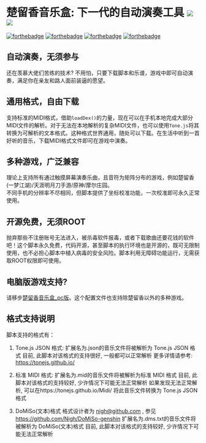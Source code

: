 # 楚留香音乐盒: 下一代的自动演奏工具 ![](https://img.shields.io/badge/Author-%E6%9D%8E%E8%8A%92%E6%9E%9C-yellow.svg) ![](https://img.shields.io/badge/PRs-welcome-blue.svg)

[![forthebadge](https://forthebadge.com/images/badges/built-with-love.svg)](https://forthebadge.com)
[![forthebadge](https://forthebadge.com/images/badges/made-with-javascript.svg)](https://forthebadge.com)
[![forthebadge](https://forthebadge.com/images/badges/0-percent-optimized.svg)](https://forthebadge.com)
[![forthebadge](https://forthebadge.com/images/badges/built-for-android.svg)](https://forthebadge.com)
  
## 自动演奏，无须参与

  还在羡慕大佬们苦练的技术? 不用怕，只要下载脚本和乐谱，游戏中即可自动演奏，满足你在亲友和路人面前装逼的愿望。

## 通用格式，自由下载

  支持标准的MIDI格式，借助`loadDex()`的力量，现在可以在手机本地完成大部分MIDI文件的解析。对于无法在本地解析的复杂MIDI文件，也可以使用`Tone.js`将其转换为可解析的文本格式。这种格式世界通用，随处可以下载。在生活中听到一首好听的音乐，下载MIDI格式文件即可在游戏中演奏。

## 多种游戏，广泛兼容

  理论上支持所有通过触摸屏幕演奏乐曲，且音符为矩阵分布的游戏，例如楚留香(一梦江湖)/天涯明月刀手游/原神/摩尔庄园。  
  不同手机的分辨率不尽相同，但脚本提供了坐标校准功能，一次校准即可永久正常使用。

## 开源免费，无须ROOT

  抛弃那些不注册账号无法进入，被杀毒软件报毒，或者下载歌曲还要花钱的软件吧！这个脚本永久免费，代码开源，甚至脚本的执行环境也是开源的，既可无限制使用，也不必担心脚本中植入病毒的安全风险。脚本利用无障碍功能运行，无需获取ROOT权限即可使用。

## 电脑版游戏支持?

  请移步[楚留香音乐盒_pc版](https://github.com/happyme531/clxTools/tree/master/%E6%A5%9A%E7%95%99%E9%A6%99%E9%9F%B3%E4%B9%90%E7%9B%92_pc%E7%89%88)。这个配置文件也支持除楚留香以外的多种游戏。

## 格式支持说明
  脚本支持的格式有：
  
 1. Tone.js JSON 格式:
    扩展名为.json的音乐文件将被解析为 Tone.js JSON 格式
    目前, 此脚本对该格式的支持很好, 一般都可以正常解析
    更多详情请参考: https://tonejs.github.io/

 2. 标准 MIDI 格式:
    扩展名为.mid的音乐文件将被解析为标准 MIDI 格式
    目前, 此脚本对该格式的支持较好, 少许情况下可能无法正常解析
    如果发现无法正常解析, 可以在https://tonejs.github.io/Midi/ 将此音乐文件转换为 Tone.js JSON 格式

 3. DoMiSo(文本)格式
    格式设计者为 nigh@github.com , 参见 https://github.com/Nigh/DoMiSo-genshin
    扩展名为.dms.txt的音乐文件将被解析为 DoMiSo(文本)格式
    目前, 此脚本对该格式的支持较好, 少许情况下可能无法正常解析